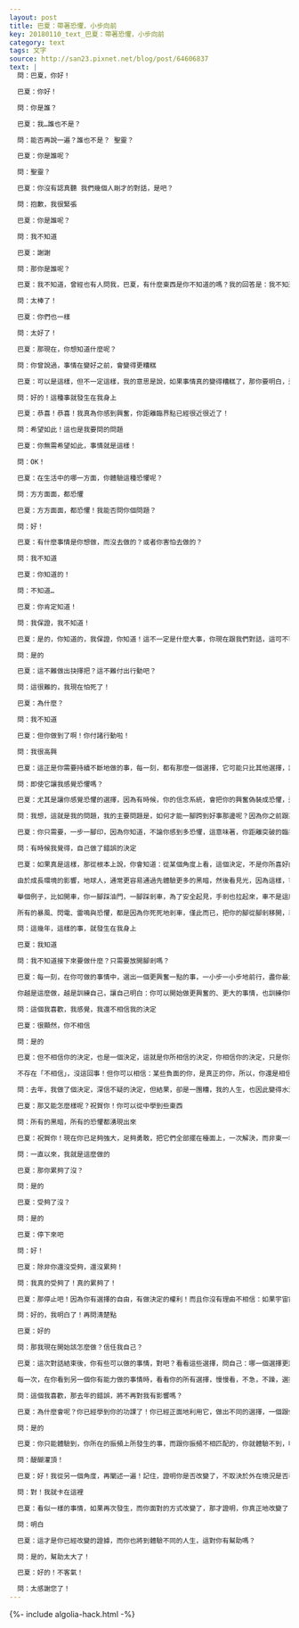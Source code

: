 ```yaml
---
layout: post
title: 巴夏：帶著恐懼，小步向前
key: 20180110_text_巴夏：帶著恐懼，小步向前
category: text
tags: 文字
source: http://san23.pixnet.net/blog/post/64606837
text: |
  問：巴夏，你好！

  巴夏：你好！

  問：你是誰？

  巴夏：我…誰也不是？

  問：能否再說一遍？誰也不是？ 聖靈？

  巴夏：你是誰呢？

  問：聖靈？

  巴夏：你沒有認真聽 我們幾個人剛才的對話，是吧？

  問：抱歉，我很緊張

  巴夏：你是誰呢？

  問：我不知道

  巴夏：謝謝

  問：那你是誰呢？

  巴夏：我不知道，曾經也有人問我，巴夏，有什麼東西是你不知道的嗎？我的回答是：我不知道，你們也不知道，但我知道：我需要知道的時候，我就會知道

  問：太棒了！

  巴夏：你們也一樣

  問：太好了！

  巴夏：那現在，你想知道什麼呢？

  問：你曾說過，事情在變好之前，會變得更糟糕

  巴夏：可以是這樣，但不一定這樣，我的意思是說，如果事情真的變得糟糕了，那你要明白，這其實是個好兆頭！

  問：好的！這種事就發生在我身上

  巴夏：恭喜！恭喜！我真為你感到興奮，你距離臨界點已經很近很近了！

  問：希望如此！這也是我要問的問題

  巴夏：你無需希望如此，事情就是這樣！

  問：OK！

  巴夏：在生活中的哪一方面，你體驗這種恐懼呢？

  問：方方面面，都恐懼

  巴夏：方方面面，都恐懼！我能否問你個問題？

  問：好！

  巴夏：有什麼事情是你想做，而沒去做的？或者你害怕去做的？

  問：我不知道

  巴夏：你知道的！

  問：不知道…

  巴夏：你肯定知道！

  問：我保證，我不知道！

  巴夏：是的，你知道的，我保證，你知道！這不一定是什麼大事，你現在跟我們對話，這可不可以認為，來參與這次對話，讓你感到興奮

  問：是的

  巴夏：這不難做出抉擇把？這不難付出行動吧？

  問：這很難的，我現在怕死了！

  巴夏：為什麼？

  問：我不知道

  巴夏：但你做到了啊！你付諸行動啦！

  問：我很高興

  巴夏：這正是你需要持續不斷地做的事，每一刻，都有那麼一個選擇，它可能只比其他選擇，讓你感覺多一點點興奮，這個選擇，就是你要去行動的

  問：即使它讓我感覺恐懼嗎？

  巴夏：尤其是讓你感覺恐懼的選擇，因為有時候，你的信念系統，會把你的興奮偽裝成恐懼，這樣你就不敢前進，但這正是信念系統的詭計，負面信念系統會盡其所能，讓你看不見「興奮」，因為它知道，如果你在「興奮」上行動了，那你就不再聽負面信念系統的話了，它設計出來，就是為了千方百計，不讓你明白這點，但你若是明白，知道這只是它的詭計，無論如何，你都將付諸行動，並且知道你將會突破，就像你突破恐懼，來參與這次對話一樣

  問：我想，這就是我的問題，我的主要問題是，如何才能一腳跨到好事那邊呢？因為你之前跟某人說，他們離好事很近了

  巴夏：你只需要，一步一腳印，因為你知道，不論你感到多恐懼，這意味著，你距離突破的臨界點，越來越近了，只需要，一步一腳印地繼續前行

  問：有時候我覺得，自己做了錯誤的決定

  巴夏：如果真是這樣，那從根本上說，你會知道：從某個角度上看，這個決定，不是你所喜好的，而你也將做出你所喜歡的決定，並且付諸行動，所以，即使壞事，也是一個對比，向你展示你所不喜好的，這樣你就可以更清楚地知道，你真正喜好的，所以，一切皆可為你帶來益處，這就是我們之前說的，只要你不把錯誤當錯誤，錯誤就不是錯誤，如果你能從自己不喜歡的選擇中，學習到一些什麼，那你就沒犯錯

  由於成長環境的影響，地球人，通常更容易通過先體驗更多的黑暗，然後看見光，因為這樣，可以幫助他們看出二者的不同，於是你們利用黑暗的積極一面，來幫助你們看見光，所以，你越是體驗到恐懼，越是讓你明白，你緊抓不放的，是與你的真我不協調的信念系統，正是這些信念系統，讓你人生一團糟，僅此而已，這是宇宙的運行機制，就是這麼簡單

  舉個例子，比如開車，你一腳踩油門，一腳踩剎車，為了安全起見，手剎也拉起來，車不是這麼開的，是吧？於是引擎尖叫不停，整個車子白煙滾滾，而你還在奇怪，車子怎麼不動了？車子又吵又鬧又怪，還讓人怕怕的，是吧？而你只需鬆開手剎與腳剎，你就開動了，僅此而已

  所有的暴風、閃電、雷鳴與恐懼，都是因為你死死地剎車，僅此而已，把你的腳從腳剎移開，車子就往前開動了，同時你也會發現，真沒什麼好怕的

  問：這幾年，這樣的事，就發生在我身上

  巴夏：我知道

  問：我不知道接下來要做什麼？只需要放開腳剎嗎？

  巴夏：每一刻，在你可做的事情中，選出一個更興奮一點的事，一小步一小步地前行，盡你最大可能力，持續不斷地做，不執著於事情該朝哪個方向發展，或該怎麼怎麼發展，以及結果如何

  你越是這麼做，越是訓練自己，讓自己明白：你可以開始做更興奮的、更大的事情，也訓練你明白：這樣的生活方式，才是你所喜好的！於是你的恐懼，也漸漸消融，因為你是如此的喜悅，根本不想再關注負面信念系統朝你大喊大叫，要你停下了的聲音，你也會知道，如何順暢地開車，何時減速，何時加速，都取決於你的喜好，而不是聽信負面信念系統 在你耳邊說些胡說八道的話語，你會知道，你自己的真相，知道自己不需要像過去一樣，聽信負面信念的「騙人的童話」

  問：這個我喜歡，我感覺，我還不相信我的決定

  巴夏：很顯然，你不相信

  問：是的

  巴夏：但不相信你的決定，也是一個決定，這就是你所相信的決定，你相信你的決定，只是你選擇相信負面的決定，你看出其中的差別了沒？（你選擇相信「不要相信自己的決定」）

  不存在「不相信」，沒這回事！但你可以相信：某些負面的你，是真正的你，所以，你還是相信，所以，為什麼不選擇相信你所喜好的？而非你不喜好的呢？

  問：去年，我做了個決定，深信不疑的決定，但結果，卻是一團糟，我的人生，也因此變得水深火熱

  巴夏：那又能怎麼樣呢？祝賀你！你可以從中學到些東西

  問：所有的黑暗，所有的恐懼都湧現出來

  巴夏：祝賀你！現在你已足夠強大，足夠勇敢，把它們全部擺在檯面上，一次解決，而非東一塊，西一塊，花一輩子去處理，這說明你是一個強大的人，可以把它們全都解決，可以迅速轉化它們，你如果願意這麼看待的話，你也將如此體驗到！但如果你還想陷在自己做了錯誤決定的黑暗和恐懼裡，那你要花更多的時間，才能轉變你的人生

  問：一直以來，我就是這麼做的

  巴夏：那你累夠了沒？

  問：是的

  巴夏：受夠了沒？

  問：是的

  巴夏：停下來吧

  問：好！

  巴夏：除非你還沒受夠，還沒累夠！

  問：我真的受夠了！真的累夠了！

  巴夏：那停止吧！因為你有選擇的自由，有做決定的權利！而且你沒有理由不相信：如果宇宙能夠支持你「相信負面信念」，那祂也能夠輕而易舉地支持你「相信正面信念」，因為宇宙沒有祂自己的意識，祂只是台機器，不會與你對著幹！

  問：好的，我明白了！再問清楚點

  巴夏：好的

  問：那我現在開始該怎麼做？信任我自己？

  巴夏：這次對話結束後，你有些可以做的事情，對吧？看看這些選擇，問自己：哪一個選擇更讓你興奮一點點？可以看書，可以給朋友打電話，可以吃頓好吃的，可以看場電影⋯不論什麼，盡可能簡單，只需要不斷地選擇那個你最有能力做的，更興奮一點點的事，付諸行動，並且對於某個特定的結果沒有絲毫執著，然後看看會發生什麼事

  每一次，在你看到另一個你有能力做的事情時，看看你的所有選擇，慢慢看，不急，不躁，選擇最讓你興奮的那個，並且盡你所能、做你能做的，不執著於事情的發展與結果，你只需要 每時每刻都這麼做，每時每刻都這麼做，每時每刻都這麼做，很快，你就會發現，你的人生是一個個激動人心選擇和璀璨奪目的體驗

  問：這個我喜歡，那去年的錯誤，將不再對我有影響嗎？

  巴夏：為什麼會呢？你已經學到你的功課了！你已經正面地利用它，做出不同的選擇，一個跟你現在振頻不相關的事情，怎麼可能影響到你呢？明白嗎？

  問：是的

  巴夏：你只能體驗到，你所在的振頻上所發生的事，而跟你振頻不相匹配的，你就體驗不到，明白嗎？

  問：醍醐灌頂！

  巴夏：好！我從另一個角度，再闡述一遍！記住，證明你是否改變了，不取決於外在境況是否看起來不同了，因為同樣的事情，可能再次發生

  問：對！我就卡在這裡

  巴夏：看似一樣的事情，如果再次發生，而你面對的方式改變了，那才證明，你真正地改變了！因為，如果你的應對方式不同，那事情必將不同，你也將從中獲得不同的「果」，明白嗎？

  問：明白

  巴夏：這才是你已經改變的證據，而你也將到體驗不同的人生，這對你有幫助嗎？

  問：是的，幫助太大了！

  巴夏：好的！不客氣！

  問：太感謝您了！
---
```


{%- include algolia-hack.html -%}
